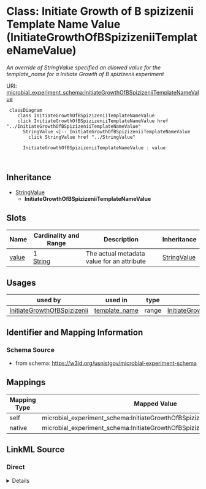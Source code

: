 

# Class: Initiate Growth of B spizizenii Template Name Value (InitiateGrowthOfBSpizizeniiTemplateNameValue)




_An override of StringValue specified an allowed value for the template_name for a Initiate Growth of B spizizenii experiment_







URI: [microbial_experiment_schema:InitiateGrowthOfBSpizizeniiTemplateNameValue](https://w3id.org/usnistgov/microbial-experiment-schema/InitiateGrowthOfBSpizizeniiTemplateNameValue)






```mermaid
 classDiagram
    class InitiateGrowthOfBSpizizeniiTemplateNameValue
    click InitiateGrowthOfBSpizizeniiTemplateNameValue href "../InitiateGrowthOfBSpizizeniiTemplateNameValue"
      StringValue <|-- InitiateGrowthOfBSpizizeniiTemplateNameValue
        click StringValue href "../StringValue"
      
      InitiateGrowthOfBSpizizeniiTemplateNameValue : value
        
      
```





## Inheritance
* [StringValue](StringValue.md)
    * **InitiateGrowthOfBSpizizeniiTemplateNameValue**



## Slots

| Name | Cardinality and Range | Description | Inheritance |
| ---  | --- | --- | --- |
| [value](value.md) | 1 <br/> [String](String.md) | The actual metadata value for an attribute | [StringValue](StringValue.md) |





## Usages

| used by | used in | type | used |
| ---  | --- | --- | --- |
| [InitiateGrowthOfBSpizizenii](InitiateGrowthOfBSpizizenii.md) | [template_name](template_name.md) | range | [InitiateGrowthOfBSpizizeniiTemplateNameValue](InitiateGrowthOfBSpizizeniiTemplateNameValue.md) |






## Identifier and Mapping Information







### Schema Source


* from schema: https://w3id.org/usnistgov/microbial-experiment-schema




## Mappings

| Mapping Type | Mapped Value |
| ---  | ---  |
| self | microbial_experiment_schema:InitiateGrowthOfBSpizizeniiTemplateNameValue |
| native | microbial_experiment_schema:InitiateGrowthOfBSpizizeniiTemplateNameValue |







## LinkML Source

<!-- TODO: investigate https://stackoverflow.com/questions/37606292/how-to-create-tabbed-code-blocks-in-mkdocs-or-sphinx -->

### Direct

<details>
```yaml
name: InitiateGrowthOfBSpizizeniiTemplateNameValue
description: An override of StringValue specified an allowed value for the template_name
  for a Initiate Growth of B spizizenii experiment
title: Initiate Growth of B spizizenii Template Name Value
from_schema: https://w3id.org/usnistgov/microbial-experiment-schema
is_a: StringValue
slot_usage:
  value:
    name: value
    range: string
    required: true
    pattern: ^Initiate Growth of B spizizenii$

```
</details>

### Induced

<details>
```yaml
name: InitiateGrowthOfBSpizizeniiTemplateNameValue
description: An override of StringValue specified an allowed value for the template_name
  for a Initiate Growth of B spizizenii experiment
title: Initiate Growth of B spizizenii Template Name Value
from_schema: https://w3id.org/usnistgov/microbial-experiment-schema
is_a: StringValue
slot_usage:
  value:
    name: value
    range: string
    required: true
    pattern: ^Initiate Growth of B spizizenii$
attributes:
  value:
    name: value
    description: The actual metadata value for an attribute
    title: value
    from_schema: https://w3id.org/usnistgov/microbial-experiment-schema
    rank: 1000
    alias: value
    owner: InitiateGrowthOfBSpizizeniiTemplateNameValue
    domain_of:
    - BooleanValue
    - NumberValue
    - StringValue
    - UriValue
    - DateValue
    - ArrayValue
    - ELabItemValue
    - FCInjectionModeValue
    - IncubationAtmosphereValue
    range: string
    required: true
    pattern: ^Initiate Growth of B spizizenii$

```
</details>